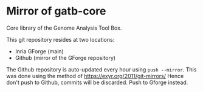 Mirror of gatb-core
=========

Core library of the Genome Analysis Tool Box.

This git repository resides at two locations:
 * Inria GForge (main)
 * Github (mirror of the GForge repository) 

The Github repository is auto-updated every hour using `push --mirror`. This was done using the method of https://exyr.org/2011/git-mirrors/
Hence don't push to Github, commits will be discarded. Push to Gforge instead.
